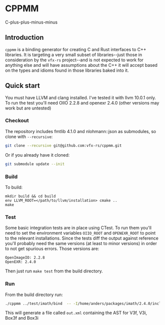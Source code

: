 # CPPMM
C-plus-plus-minus-minus

## Introduction

`cppmm` is a binding generator for creating C and Rust interfaces to C++ libraries. It is targeting a very small subset of libraries--just those in consideration by the `vfx-rs` project--and is not expected to work for anything else and will have assumptions about the C++ it will accept based on the types and idioms found in those libraries baked into it.

## Quick start
You must have LLVM and clang installed. I've tested it with llvm 10.0.1 only. To run the test you'll need OIIO 2.2.8 and openexr 2.4.0 (other versions may work but are untested)

### Checkout
The repository includes fmtlib 4.1.0 and nlohmann::json as submodules, so clone with `--recursive`:
```bash
git clone --recursive git@github.com:vfx-rs/cppmm.git
```
Or if you already have it cloned:
```bash
git submodule update --init
```

### Build
To build:
```
mkdir build && cd build
env LLVM_ROOT=</path/to/llvm/installation> cmake ..
make
```

### Test
Some basic integration tests are in place using CTest. To run them you'll need to set the environment variables `OIIO_ROOT` and `OPENEXR_ROOT` to point to the relevant installations. Since the tests diff the output against reference you'll probably need the same versions (at least to minor versions) in order to not get spurious errors. Those versions are:
```
OpenImageIO: 2.2.8
OpenEXR: 2.4.0
```

Then just run `make test` from the build directory.

### Run

From the build directory run:
```sh
./cppmm ../test/imath/bind  -- -I/home/anders/packages/imath/2.4.0/include 
```
This will generate a file called `out.xml` containing the AST for V3f, V3i, Box3f and Box3i
